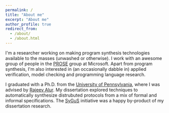 ```yaml
---
permalink: /
title: "About me"
excerpt: "About me"
author_profile: true
redirect_from:
  - /about/
  - /about.html
---
```


I'm a researcher working on making program synthesis technologies available to the masses (unwashed or otherwise). I work with an awesome group of people in the [PROSE](https://microsoft.github.io/prose/) group at Microsoft.
Apart from program synthesis, I'm also interested in (an occasionally dabble in) applied verification, model checking and programming language research.

I graduated with a Ph.D. from the [University of Pennsylvania](http://cis.upenn.edu/index.php), where I was advised by [Rajeev Alur](http://www.cis.upenn.edu/~alur/). My dissertation explored techniques to automatically synthesize
distrubuted protocols from a mix of formal and informal specifications. The [SyGuS](http://www.sygus.org/index.html) initiative was a happy by-product of my dissertation research.
